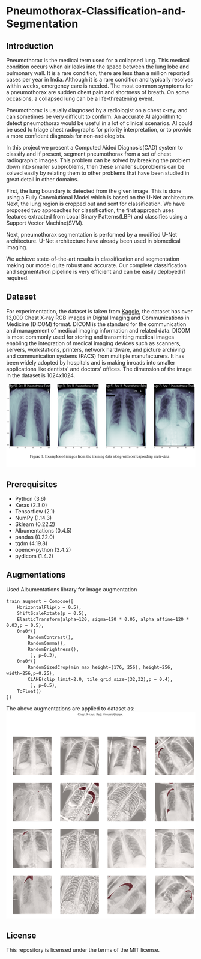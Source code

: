 # Pneumothorax-Classification-and-Segmentation

## Introduction

Pneumothorax is the medical term used for a collapsed lung. This medical condition occurs when air leaks into the space between the lung lobe and pulmonary wall. It is a rare condition, there are less than a million reported cases per year in India. Although it is a rare condition and typically resolves within weeks, emergency care is needed. The most common symptoms for a pneumothorax are sudden chest pain and shortness of breath. On some occasions, a collapsed lung can be a life-threatening event.

Pneumothorax is usually diagnosed by a radiologist on a chest x-ray, and can sometimes be very difficult to confirm. An accurate AI algorithm to detect pneumothorax would be useful in a lot of clinical scenarios. AI could be used to triage chest radiographs for priority interpretation, or to provide a more confident diagnosis for non-radiologists.

In this project we present a Computed Aided Diagnosis(CAD) system to classify and if present, segment pneumothorax from a set of chest radiographic images. This problem can be solved by breaking the problem down into smaller subproblems, then these smaller subproblems can be solved easily by relating them to other problems that have been studied in great detail in other domains.

First, the lung boundary is detected from the given image. This is done using a Fully Convolutional Model which is based on the U-Net architecture. Next, the lung region is cropped out and sent for classification. We have proposed two approaches for classification, the first approach uses features extracted from Local Binary Patterns(LBP) and classifies using a Support Vector Machine(SVM). 

Next, pneumothorax segmentation is performed by a modified U-Net architecture. U-Net architecture have already been used in biomedical imaging.

We achieve state-of-the-art results in classification and segmentation making our model quite robust and accurate. Our complete classification and segmentation pipeline is very efficient and can be easily deployed if required.

## Dataset

For experimentation,  the dataset is taken from [Kaggle](https://www.kaggle.com/c/siim-acr-pneumothorax-segmentation/overview), the dataset has over 13,000  Chest X-ray RGB images in Digital Imaging and Communications in Medicine (DICOM) format. DICOM is the standard for the communication and management of medical imaging information and related data. DICOM is most commonly used for storing and transmitting medical images enabling the integration of medical imaging devices such as scanners, servers, workstations, printers, network hardware, and picture archiving and communication systems (PACS) from multiple manufacturers. It has been widely adopted by hospitals and is making inroads into smaller applications like dentists' and doctors' offices.
The dimension of the image in the dataset is 1024x1024.


<img src="images/dataset_imgs.png" >

## Prerequisites

* Python (3.6)
* Keras (2.3.0)
* Tensorflow (2.1)
* NumPy (1.14.3)
* Sklearn (0.22.2)
* Albumentations (0.4.5)
* pandas (0.22.0)
* tqdm (4.19.8)
* opencv-python (3.4.2)
* pydicom (1.4.2)

## Augmentations

Used Albumentations library for image augmentation
```
train_augment = Compose([
    HorizontalFlip(p = 0.5),
    ShiftScaleRotate(p = 0.5),
    ElasticTransform(alpha=120, sigma=120 * 0.05, alpha_affine=120 * 0.03,p = 0.5),
    OneOf([
        RandomContrast(),
        RandomGamma(),
        RandomBrightness(),
         ], p=0.3),
    OneOf([
        RandomSizedCrop(min_max_height=(176, 256), height=256, width=256,p=0.25),
        CLAHE(clip_limit=2.0, tile_grid_size=(32,32),p = 0.4),
         ], p=0.5),
    ToFloat()
])
```

The above augmentations are applied to dataset as:
<img src="images/pneumothorax.png" >

## License

This repository is licensed under the terms of the MIT license.
